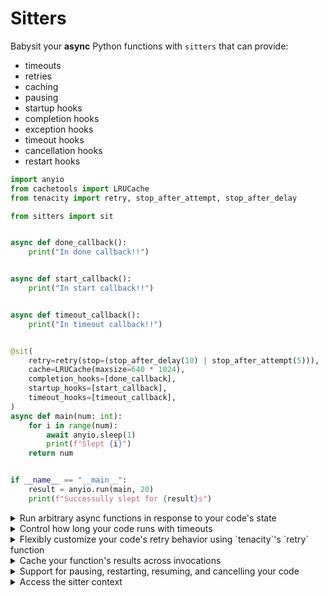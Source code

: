 # Sitters

Babysit your __async__ Python functions with `sitters` that can provide:

- timeouts
- retries
- caching
- pausing
- startup hooks
- completion hooks
- exception hooks
- timeout hooks
- cancellation hooks
- restart hooks

```python
import anyio
from cachetools import LRUCache
from tenacity import retry, stop_after_attempt, stop_after_delay

from sitters import sit


async def done_callback():
    print("In done callback!!")


async def start_callback():
    print("In start callback!!")


async def timeout_callback():
    print("In timeout callback!!")


@sit(
    retry=retry(stop=(stop_after_delay(10) | stop_after_attempt(5))),
    cache=LRUCache(maxsize=640 * 1024),
    completion_hooks=[done_callback],
    startup_hooks=[start_callback],
    timeout_hooks=[timeout_callback],
)
async def main(num: int):
    for i in range(num):
        await anyio.sleep(1)
        print(f"Slept {i}")
    return num


if __name__ == "__main__":
    result = anyio.run(main, 20)
    print(f"Successully slept for {result}s")
```

<details>

<summary>Run arbitrary async functions in response to your code's state</summary>

### Running hook(s) when your code is about to start

```python
import asyncio

from sitters import sit

async def on_startup():
    print("Our code is starting now!")

@sit(startup_hooks=[on_startup])
async def sleeper(sleep_s: int):
    for i in range(sleep_s):
        await asyncio.sleep(1)
        print(f"We've slept {i} seconds")

asyncio.run(sleeper(4))
```

### Running hook(s) when your code completes

```python
import asyncio

from sitters import sit

async def on_completion():
    print("Our code completed!")

@sit(completion_hooks=[on_completion])
async def sleeper(sleep_s: int):
    for i in range(sleep_s):
        await asyncio.sleep(1)
        print(f"We've slept {i} seconds")

asyncio.run(sleeper(4))
```

### Run hook(s) throughout your code's execution

```python
import asyncio

from sitters import sit

async def on_startup():
    print("Our code is starting now!")

async def on_completion():
    print("Our code completed!")

async def on_exception():
    print("Our code encountered an exception")

@sit(
    startup_hooks=[on_startup], 
    completion_hooks=[on_completion], 
    exception_hooks=[on_exception])
async def sleeper(sleep_s: int):
    for i in range(sleep_s):
        await asyncio.sleep(1)
        print(f"We've slept {i} seconds")

asyncio.run(sleeper(4))
```

The supported lifecycle events for running hooks are:
- on startup
- on completion
- on exception(s)
- on timeouts
- on cancellation
- on restarts

</details>

<details>

<summary>Control how long your code runs with timeouts</summary>

Note that tasks that timeout will trigger the `sitter`'s timeout hook(s) to run 
and the task itself will return `None`.

```python
import asyncio

from sitters import sit

@sit(timeout=3)
async def sleeper(sleep_s: int):
    await asyncio.sleep(4)
    print(f"We've slept {sleep_s} seconds")

result = asyncio.run(sleeper(4))
print(result)
```

</details>

<details>

<summary>Flexibly customize your code's retry behavior using `tenacity`'s `retry` function</summary>

Note that `tenacity`'s `retry` function expects to be used as a decorator, but
here we're using that decorator's return value.

```python
import asyncio

from tenacity import retry, stop_after_attempt
from sitters import sit

TRIES = 0
RETRIES = 5

@sit(retry=retry(stop=stop_after_attempt(RETRIES)))
async def exceptional_func():
    global TRIES

    TRIES += 1
    if TRIES == RETRIES:
        return "I am complete"
    else:
        print("I am exceptional")
        raise Exception


result = asyncio.run(exceptional_func())
print(result)
```

</details>


<details>

<summary>Cache your function's results across invocations</summary>

Note that only caches types built into `cachetools` are supported.

```python
import asyncio

from cachetools import LRUCache
from sitters import sit


@sit(cache=LRUCache(maxsize=5))
async def intense_math(a: int, b: int):
    print("Im doing intense math")
    return a * b


for _ in range(5):
    result = asyncio.run(intense_math(3,5))
    print(result)
```

</details>

<details>

<summary>Support for pausing, restarting, resuming, and cancelling your code</summary>

### Sitters listen to and respond to signals sent to your process

Note that Windows does not natively support signals and this functionality is
likely not to work.

```python
import asyncio
import os

from sitters import sit

@sit()
async def sleeper(sleep_s: int):
    for i in range(1, sleep_s+1):
        await asyncio.sleep(1)
        print(f"We've slept {i} seconds")

print(f"This is our process ID: {os.getpid()}")
asyncio.run(sleeper(5))
```

### Use the sitter to pause your code's execution

Take the `sitter`'s process ID and send it a `SIGUSR1`:

```bash
kill -SIGUSR1 <PID>
```

### Use the sitter to unpause your code's execution

Send your `sitter` a `SIGUSR2`:

```bash
kill -SIGUSR2 <PID>
```

### Restart your code

If you need to restart your code, send the `sitter` a `SIGHUP`:

```bash
kill -1 <PID>
```

Note that sending a `SIGHUP` will cause trigger the `sitter`'s restart hook(s).

### Stop or cancel your code

If you need to stop the `sitter`, you can `CTRL-C` it or send it a `SIGTERM`:

```bash
kill -15 <PID>
```

Note that sending a kill signal will trigger the `sitter`'s cancellation hook(s).

</details>

<details>

<summary>Access the sitter context</summary>

Every time that a "sat" function is called, it automatically gets its own
`SitContext` that contains information such as an invocation UUID, start time,
and status. 


```python
import asyncio

from sitters import sit, get_this_sit


@sit
async def examine_context():
    print(f"{get_this_sit()}")

for _ in range(5):
    asyncio.run(examine_context())
```


Note that the `SitContext` is only available if it's being called within a
`sitter` (even if the function calling it is not diretly being "sat"):

```python
import asyncio

from sitters import sit, get_this_sit

def some_sync_function():
    print(f"{get_this_sit()}")

@sit
async def examine_context():
    some_sync_function()


asyncio.run(examine_context())
```

Otherwise, trying to retrieve the `SitContext` will result in a `RuntimeError`:
```python
from sitters import sit, get_this_sit

print(f"{get_this_sit()}")

# RuntimeError: Sit context is only available from within a sit
```

Crucially, this `SitContext` is available within the lifecycle hooks, making it
possible to inspect the `sitter`'s state and perform actions on a `sit`'s
results:

```python
import asyncio

from sitters import get_this_sit, sit

async def store_in_db():
    ctx = get_this_sit()
    db = ...
    db.add(ctx.name, ctx.id, ctx.state, ctx.started_at, ctx.stopped_at)


async def notify_on_timeouts():
    ctx = get_this_sit()

    report = f"""
    Report for Sitter '{ctx.name}' with ID {ctx.id}

    In state {ctx.state}
    Took {ctx.stopped_at - ctx.started_at}
    """
    print(report)


@sit(timeout_hooks=[notify_on_timeouts, store_in_db], timeout=2)
async def sleeper(sleep_s: int):
    for i in range(sleep_s):
        await asyncio.sleep(1)
        print(f"We've slept {i} seconds")


asyncio.run(sleeper(10))
```

</details>